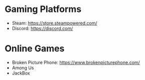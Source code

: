 # Gaming Platforms
- Steam: https://store.steampowered.com/
- Discord: https://discord.com/


# Online Games 
- Broken Picture Phone: https://www.brokenpicturephone.com/
- Among Us
- JackBox
